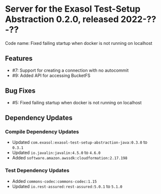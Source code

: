 # Server for the Exasol Test-Setup Abstraction 0.2.0, released 2022-??-??

Code name: Fixed failing startup when docker is not running on localhost

## Features

* #7: Support for creating a connection with no autocommit
* #9: Added API for accessing BucketFS

## Bug Fixes

* #5: Fixed failing startup when docker is not running on localhost

## Dependency Updates

### Compile Dependency Updates

* Updated `com.exasol:exasol-test-setup-abstraction-java:0.3.0` to `0.3.1`
* Updated `io.javalin:javalin:4.5.0` to `4.6.0`
* Added `software.amazon.awssdk:cloudformation:2.17.198`

### Test Dependency Updates

* Added `commons-codec:commons-codec:1.15`
* Updated `io.rest-assured:rest-assured:5.0.1` to `5.1.0`
